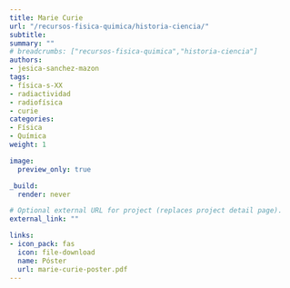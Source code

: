 ```yaml
---
title: Marie Curie
url: "/recursos-fisica-quimica/historia-ciencia/"
subtitle: 
summary: ""
# breadcrumbs: ["recursos-fisica-quimica","historia-ciencia"]
authors:
- jesica-sanchez-mazon
tags:
- física-s-XX
- radiactividad
- radiofísica
- curie
categories:
- Física
- Química
weight: 1

image:
  preview_only: true

_build:
  render: never

# Optional external URL for project (replaces project detail page).
external_link: ""

links:
- icon_pack: fas
  icon: file-download
  name: Póster
  url: marie-curie-poster.pdf  
---
```

